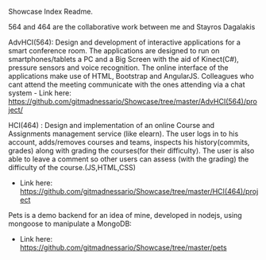 Showcase Index Readme.

564 and 464 are the collaborative work between me and Stayros Dagalakis

AdvHCI(564): Design and development of interactive applications for a smart conference room. The applications are designed to run on smartphones/tablets a PC and a Big Screen with the aid of Kinect(C#), pressure sensors and voice recognition. The online interface of the applications make use of HTML, Bootstrap and AngularJS. Colleagues who cant attend the meeting communicate with the ones attending via a chat system
	- Link here: https://github.com/gitmadnessario/Showcase/tree/master/AdvHCI(564)/project/

HCI(464) : Design and implementation of an online Course and Assignments management service (like elearn). The user logs in to his account, adds/removes courses and teams, inspects his history(commits, grades) along with grading the courses(for their difficulty). The user is also able to leave a comment so other users can assess (with the grading) the difficulty of the course.(JS,HTML,CSS)
   - Link here: https://github.com/gitmadnessario/Showcase/tree/master/HCI(464)/project


Pets is a demo backend for an idea of mine, developed in nodejs, using mongoose to manipulate a MongoDB:
  - Link here: https://github.com/gitmadnessario/Showcase/tree/master/pets



